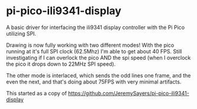 # pi-pico-ili9341-display
A basic driver for interfacing the ili9341 display controller with the Pi Pico utilizing SPI.

Drawing is now fully working with two different modes! With the pico running at it's full SPI clock (62.5Mhz) I'm able to get about 40 FPS. Still investigating if I can overlock the pico AND the spi speed (when I overclock the pico it drops down to 22MHz SPI speed).

The other mode is interlaced, which sends the odd lines one frame, and the even the next, and that's doing about 75FPS with very minimal artifacts.

This started as a copy of https://github.com/JeremySayers/pi-pico-ili9341-display

